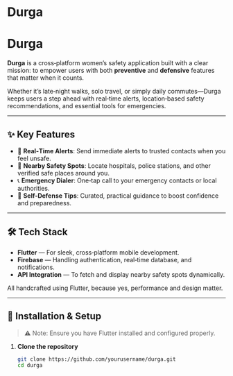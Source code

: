 # Durga
# Durga

**Durga** is a cross‑platform women’s safety application built with a clear mission: to empower users with both **preventive** and **defensive** features that matter when it counts.  

Whether it’s late‑night walks, solo travel, or simply daily commutes—Durga keeps users a step ahead with real‑time alerts, location‑based safety recommendations, and essential tools for emergencies.

---

## ✨ Key Features

- 🔴 **Real‑Time Alerts**: Send immediate alerts to trusted contacts when you feel unsafe.
- 📍 **Nearby Safety Spots**: Locate hospitals, police stations, and other verified safe places around you.
- 📞 **Emergency Dialer**: One‑tap call to your emergency contacts or local authorities.
- 🥋 **Self‑Defense Tips**: Curated, practical guidance to boost confidence and preparedness.

---

## 🛠 Tech Stack

- **Flutter** — For sleek, cross‑platform mobile development.
- **Firebase** — Handling authentication, real‑time database, and notifications.
- **API Integration** — To fetch and display nearby safety spots dynamically.

All handcrafted using Flutter, because yes, performance and design matter.

---

## 🚀 Installation & Setup

> ⚠️ Note: Ensure you have Flutter installed and configured properly.

1. **Clone the repository**
   ```bash
   git clone https://github.com/yourusername/durga.git
   cd durga
